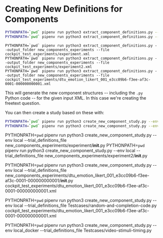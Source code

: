 # Creating New Definitions for Components

```bash
PYTHONPATH=`pwd` pipenv run python3 extract_component_definitions.py --output_folder new_components_test --file experiment_xml/freetexttest.xml
PYTHONPATH=`pwd` pipenv run python3 extract_component_definitions.py --output_folder new_components_test --file experiment_xml/checkboxgrouptest.xml
```

```
PYTHONPATH=`pwd` pipenv run python3 extract_component_definitions.py --output_folder new_components_experiments --file cockpit_test_experiments/experiment.xml
PYTHONPATH=`pwd` pipenv run python3 extract_component_definitions.py --output_folder new_components_experiments --file cockpit_test_experiments/experiment2.xml
PYTHONPATH=`pwd` pipenv run python3 extract_component_definitions.py --output_folder new_components_experiments --file cockpit_test_experiments/dtu_emotion_likert_001_e3cc09b6-f3ee-af3c-0001-000000000001.xml
```




This will generate the new component structures -- including the `.py` Python code -- for the given input XML.  In this case we're creating the freetext question.

You can then create a study based on these with:

```bash
PYTHONPATH=`pwd` pipenv run python3 create_new_component_study.py --env local --trial_definitions_file new_components_test/freetexttest.xml.py
PYTHONPATH=`pwd` pipenv run python3 create_new_component_study.py --env local --trial_definitions_file new_components_test/checkboxgrouptest.xml.py
```

PYTHONPATH=`pwd` pipenv run python3 create_new_component_study.py --env local --trial_definitions_file new_components_experiments/experiment/__init__.py
PYTHONPATH=`pwd` pipenv run python3 create_new_component_study.py --env local --trial_definitions_file new_components_experiments/experiment2/__init__.py

PYTHONPATH=`pwd` pipenv run python3 create_new_component_study.py --env local --trial_definitions_file new_components_experiments/dtu_emotion_likert_001_e3cc09b6-f3ee-af3c-0001-000000000001/__init__.py
cockpit_test_experiments/dtu_emotion_likert_001_e3cc09b6-f3ee-af3c-0001-000000000001.xml


PYTHONPATH=`pwd` pipenv run python3 create_new_component_study.py --env local --trial_definitions_file Testcases/random-and-completion-code.py
cockpit_test_experiments/dtu_emotion_likert_001_e3cc09b6-f3ee-af3c-0001-000000000001.xml

PYTHONPATH=`pwd` pipenv run python3 create_new_component_study.py --env local_docker --trial_definitions_file Testcases/video-stimuli-timing.py
